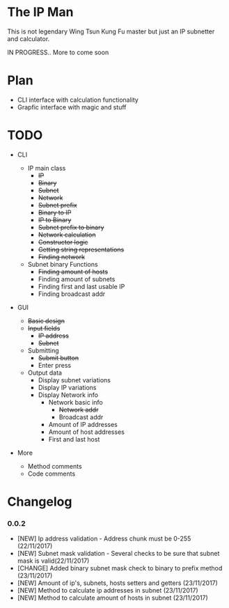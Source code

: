 # The IP Man

This is not legendary Wing Tsun Kung Fu master but just an IP subnetter and calculator.

IN PROGRESS.. More to come soon

# Plan
* CLI interface with calculation functionality
* Grapfic interface with magic and stuff

# TODO
* CLI
    * IP main class
        * <s>IP</s>
        * <s>Binary</s>
        * <s>Subnet</s>
        * <s>Network</s>
        * <s>Subnet prefix</s>
        * <s>Binary to IP</s>
        * <s>IP to Binary</s>
        * <s>Subnet prefix to binary</s>
        * <s>Network calculation</s>
        * <s>Constructor logic</s>
        * <s>Getting string representations</s>
        * <s>Finding network</s>
    * Subnet binary Functions
        * <s>Finding amount of hosts</s>
        * Finding amount of subnets
        * Finding first and last usable IP
        * Finding broadcast addr
        
* GUI
    * <s>Basic design</s>
    * <s>Input fields</s>
        * <s>IP address</s>
        * <s>Subnet</s>
    * Submitting
        * <s>Submit button</s>
        * Enter press
    * Output data
        * Display subnet variations
        * Display IP variations
        * Display Network info
            * Network basic info
                * <s>Network addr</s>
                * Broadcast addr
            * Amount of IP addresses
            * Amount of host addresses
            * First and last host
            
    
    
* More
    * Method comments
    * Code comments
    
    


# Changelog
### 0.0.2
* [NEW] Ip address validation - Address chunk must be 0-255 (22/11/2017)
* [NEW] Subnet mask validation - Several checks to be sure that subnet mask is valid(22/11/2017)
* [CHANGE] Added binary subnet mask check to binary to prefix method (23/11/2017) 
* [NEW] Amount of ip's, subnets, hosts setters and getters (23/11/2017)
* [NEW] Method to calculate ip addresses in subnet (23/11/2017)
* [NEW] Method to calculate amount of hosts in subnet (23/11/2017)
